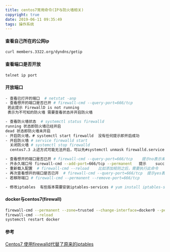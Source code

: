 ```yaml
---
title: centos7常用命令(IP与防火墙相关)
copyright: true
date: 2019-06-11 09:35:49
tags: 操作系统
---
```


#### 查看自己所在的公网ip
```bash
curl members.3322.org/dyndns/getip  
```
#### 查看端口是否开放
```bash
telnet ip port
```
<!--more-->
#### 开放端口
```bash
- 查看已打开的端口  # netstat -anp
- 查看想开的端口是否已开 # firewall-cmd --query-port=666/tcp
 若此提示 FirewallD is not running
 表示为不可知的防火墙 需要查看状态并开启防火墙

- 查看防火墙状态  # systemctl status firewalld
running 状态即防火墙已经开启
dead 状态即防火墙未开启
- 开启防火墙，# systemctl start firewalld  没有任何提示即开启成功
- 开启防火墙 # service firewalld start  
  关闭防火墙 # systemctl stop firewalld
  centos7.3 上述方式可能无法开启，可以先#systemctl unmask firewalld.service 然后 # systemctl start firewalld.service

- 查看想开的端口是否已开 # firewall-cmd --query-port=666/tcp    提示no表示未开
- 开永久端口号 firewall-cmd --add-port=666/tcp --permanent   提示    success 表示成功
- 重新载入配置  # firewall-cmd --reload    比如添加规则之后，需要执行此命令
- 再次查看想开的端口是否已开  # firewall-cmd --query-port=666/tcp  提示yes表示成功
- 若移除端口 # firewall-cmd --permanent --remove-port=666/tcp

- 修改iptables  有些版本需要安装iptables-services # yum install iptables-services 然后修改进目录 /etc/sysconfig/iptables   修改内容
```

#### docker与centos7(firewall)
```bash
firewall-cmd --permanent --zone=trusted --change-interface=docker0 --permanent
firewall-cmd --reload
systemctl restart docker
```


#### 参考
[Centos7 使用firewalld代替了原来的iptables](http://www.127n.com/?id=100)
